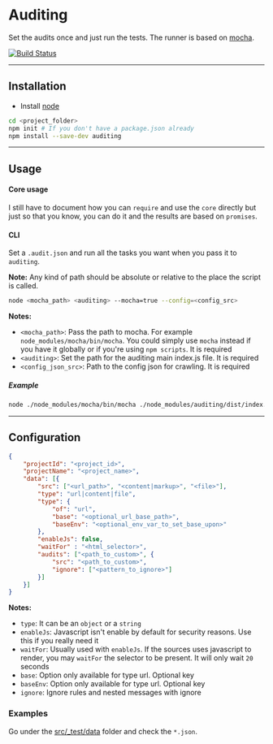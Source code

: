 # Auditing

Set the audits once and just run the tests.
The runner is based on [mocha](https://mochajs.org/).

[![Build Status](https://travis-ci.org/Sendoushi/auditing.svg?branch=master)](https://travis-ci.org/Sendoushi/auditing)

----------

## Installation

- Install [node](http://nodejs.org)

```sh
cd <project_folder>
npm init # If you don't have a package.json already
npm install --save-dev auditing
```

----------

## Usage

#### Core usage

I still have to document how you can `require` and use the `core` directly but just so that you know, you can do it and the results are based on `promises`.

#### CLI

Set a `.audit.json` and run all the tasks you want when you pass it to `auditing`.<br>

**Note:**
Any kind of path should be absolute or relative to the place the script is called.

```sh
node <mocha_path> <auditing> --mocha=true --config=<config_src>
```

**Notes:**
- `<mocha_path>`: Pass the path to mocha. For example `node_modules/mocha/bin/mocha`. You could simply use `mocha` instead if you have it globally or if you're using `npm scripts`. It is required
- `<auditing>`: Set the path for the auditing main index.js file. It is required
- `<config_json_src>`: Path to the config json for crawling. It is required

##### Example

```sh
node ./node_modules/mocha/bin/mocha ./node_modules/auditing/dist/index.js --mocha=true --config=".audit.json"
```

-------------------

## Configuration

```json
{
    "projectId": "<project_id>",
    "projectName": "<project_name>",
    "data": [{
        "src": ["<url_path>", "<content|markup>", "<file>"],
        "type": "url|content|file",
        "type": {
            "of": "url",
            "base": "<optional_url_base_path>",
            "baseEnv": "<optional_env_var_to_set_base_upon>"
        },
        "enableJs": false,
        "waitFor" : "<html_selector>",
        "audits": ["<path_to_custom>", {
            "src": "<path_to_custom>",
            "ignore": ["<pattern_to_ignore>"]
        }]
    }]
}
```

**Notes:**

- `type`: It can be an `object` or a `string`
- `enableJs`: Javascript isn't enable by default for security reasons. Use this if you really need it
- `waitFor`: Usually used with `enableJs`. If the sources uses javascript to render, you may `waitFor` the selector to be present. It will only wait `20` seconds
- `base`: Option only available for type url. Optional key
- `baseEnv`: Option only available for type url. Optional key
- `ignore`: Ignore rules and nested messages with ignore

### Examples
Go under the [src/_test/data](src/_test/data) folder and check the `*.json`.
